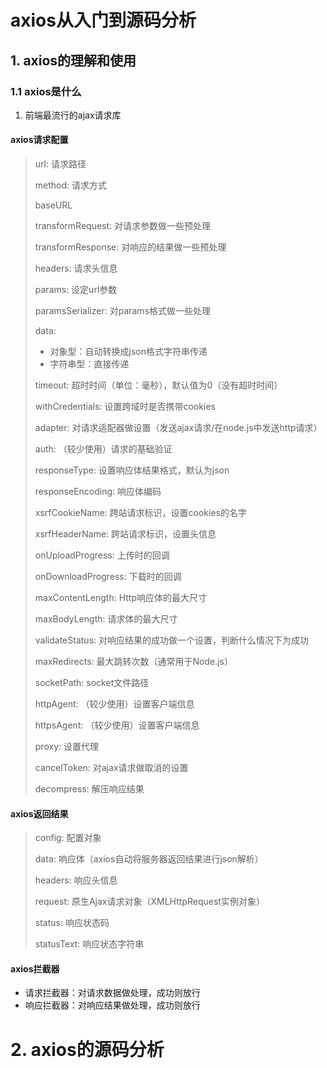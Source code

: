 # axios从入门到源码分析

## 1. axios的理解和使用

### 1.1 axios是什么

1. 前端最流行的ajax请求库

#### axios请求配置

> url: 请求路径
>
> method: 请求方式
>
> baseURL
>
> transformRequest: 对请求参数做一些预处理
>
> transformResponse: 对响应的结果做一些预处理
>
> headers: 请求头信息
>
> params: 设定url参数
>
> paramsSerializer: 对params格式做一些处理
>
> data: 
>
> * 对象型：自动转换成json格式字符串传递
> * 字符串型：直接传递
>
> timeout: 超时时间（单位：毫秒），默认值为0（没有超时时间）
>
> withCredentials: 设置跨域时是否携带cookies
>
> adapter: 对请求适配器做设置（发送ajax请求/在node.js中发送http请求）
>
> auth: （较少使用）请求的基础验证
>
> responseType: 设置响应体结果格式，默认为json
>
> responseEncoding: 响应体编码
>
> xsrfCookieName: 跨站请求标识，设置cookies的名字
>
> xsrfHeaderName: 跨站请求标识，设置头信息
>
> onUploadProgress: 上传时的回调
>
> onDownloadProgress: 下载时的回调
>
> maxContentLength: Http响应体的最大尺寸
>
> maxBodyLength: 请求体的最大尺寸
>
> validateStatus: 对响应结果的成功做一个设置，判断什么情况下为成功
>
> maxRedirects: 最大跳转次数（通常用于Node.js）
>
> socketPath: socket文件路径
>
> httpAgent: （较少使用）设置客户端信息
>
> httpsAgent: （较少使用）设置客户端信息
>
> proxy: 设置代理
>
> cancelToken: 对ajax请求做取消的设置
>
> decompress: 解压响应结果

#### axios返回结果

> config: 配置对象
>
> data: 响应体（axios自动将服务器返回结果进行json解析）
>
> headers: 响应头信息
>
> request: 原生Ajax请求对象（XMLHttpRequest实例对象）
>
> status: 响应状态码
>
> statusText: 响应状态字符串

#### axios拦截器

* 请求拦截器：对请求数据做处理，成功则放行
* 响应拦截器：对响应结果做处理，成功则放行

# 2. axios的源码分析

